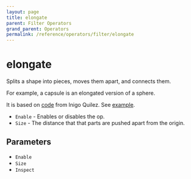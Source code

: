 ```yaml
---
layout: page
title: elongate
parent: Filter Operators
grand_parent: Operators
permalink: /reference/operators/filter/elongate
---
```


# elongate

Splits a shape into pieces, moves them apart, and connects them.

For example, a capsule is an elongated version of a sphere.

It is based on [code](https://iquilezles.org/www/articles/distfunctions/distfunctions.htm) from Inigo Quilez.
See [example](https://www.shadertoy.com/view/Ml3fWj).

* `Enable` - Enables or disables the op.
* `Size` - The distance that that parts are pushed apart from the origin.

## Parameters

* `Enable`
* `Size`
* `Inspect`
